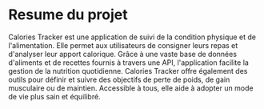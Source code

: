 # Resume du projet

Calories Tracker est une application de suivi de la condition physique et de l'alimentation. Elle permet aux utilisateurs de consigner leurs repas et d'analyser leur apport calorique. Grâce à une vaste base de données d'aliments et de recettes fournis à travers une API, l'application facilite la gestion de la nutrition quotidienne. Calories Tracker offre également des outils pour définir et suivre des objectifs de perte de poids, de gain musculaire ou de maintien. Accessible à tous, elle aide à adopter un mode de vie plus sain et équilibré.